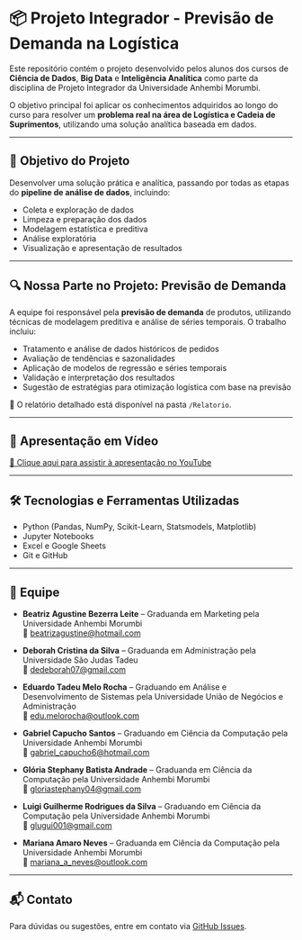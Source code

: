 # 📦 Projeto Integrador - Previsão de Demanda na Logística

Este repositório contém o projeto desenvolvido pelos alunos dos cursos de **Ciência de Dados**, **Big Data** e **Inteligência Analítica** como parte da disciplina de Projeto Integrador da Universidade Anhembi Morumbi.

O objetivo principal foi aplicar os conhecimentos adquiridos ao longo do curso para resolver um **problema real na área de Logística e Cadeia de Suprimentos**, utilizando uma solução analítica baseada em dados.

---

## 🧠 Objetivo do Projeto

Desenvolver uma solução prática e analítica, passando por todas as etapas do **pipeline de análise de dados**, incluindo:

- Coleta e exploração de dados
- Limpeza e preparação dos dados
- Modelagem estatística e preditiva
- Análise exploratória
- Visualização e apresentação de resultados

---

## 🔍 Nossa Parte no Projeto: Previsão de Demanda

A equipe foi responsável pela **previsão de demanda** de produtos, utilizando técnicas de modelagem preditiva e análise de séries temporais. O trabalho incluiu:

- Tratamento e análise de dados históricos de pedidos
- Avaliação de tendências e sazonalidades
- Aplicação de modelos de regressão e séries temporais
- Validação e interpretação dos resultados
- Sugestão de estratégias para otimização logística com base na previsão

📄 O relatório detalhado está disponível na pasta `/Relatorio`.

---

## 🎥 Apresentação em Vídeo

[🔗 Clique aqui para assistir à apresentação no YouTube](https://www.youtube.com/watch?v=7OhJFVav4Zs)

---

## 🛠️ Tecnologias e Ferramentas Utilizadas

- Python (Pandas, NumPy, Scikit-Learn, Statsmodels, Matplotlib)
- Jupyter Notebooks
- Excel e Google Sheets
- Git e GitHub

---

## 👥 Equipe

- **Beatriz Agustine Bezerra Leite** – Graduanda em Marketing pela Universidade Anhembi Morumbi  
  📧 beatrizagustine@hotmail.com

- **Deborah Cristina da Silva** – Graduanda em Administração pela Universidade São Judas Tadeu  
  📧 dedeborah07@gmail.com

- **Eduardo Tadeu Melo Rocha** – Graduando em Análise e Desenvolvimento de Sistemas pela Universidade União de Negócios e Administração  
  📧 edu.melorocha@outlook.com

- **Gabriel Capucho Santos** – Graduando em Ciência da Computação pela Universidade Anhembi Morumbi  
  📧 gabriel_capucho6@hotmail.com

- **Glória Stephany Batista Andrade** – Graduanda em Ciência da Computação pela Universidade Anhembi Morumbi  
  📧 gloriastephany04@gmail.com

- **Luigi Guilherme Rodrigues da Silva** – Graduando em Ciência da Computação pela Universidade Anhembi Morumbi  
  📧 glugui001@gmail.com

- **Mariana Amaro Neves** – Graduanda em Ciência da Computação pela Universidade Anhembi Morumbi  
  📧 mariana_a_neves@outlook.com

---

## 📬 Contato

Para dúvidas ou sugestões, entre em contato via [GitHub Issues](https://github.com/seu-usuario/seu-repositorio/issues).

